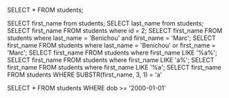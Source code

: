 SELECT * FROM students; 

SELECT first_name from students;
SELECT last_name from students;
SELECT first_name FROM students where id = 2;
SELECT first_name FROM students where last_name = 'Benichou' and first_name = 'Marc';
SELECT first_name FROM students where last_name = 'Benichou' or first_name = 'Marc';
SELECT first_name FROM students where first_name LIKE '%a%';
SELECT first_name FROM students where first_name LIKE 'a%';
SELECT first_name FROM students where first_name LIKE '%a';
SELECT first_name FROM students WHERE SUBSTR(first_name, 3, 1) = 'a'
<!-- cant -->

SELECT * FROM students WHERE dob >= '2000-01-01'

